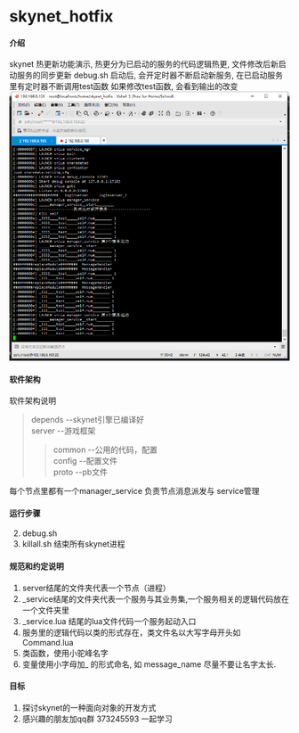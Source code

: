 # skynet_hotfix

#### 介绍
skynet 热更新功能演示, 热更分为已启动的服务的代码逻辑热更, 文件修改后新启动服务的同步更新
debug.sh 启动后, 会开定时器不断启动新服务, 在已启动服务里有定时器不断调用test函数
如果修改test函数, 会看到输出的改变
![image1](/image1.png)
<bar>
#### 软件架构
软件架构说明
>depends --skynet引擎已编译好 <br>
>server  --游戏框架 <br>
>>common --公用的代码，配置 <br>
>>config --配置文件 <br>
>>proto  --pb文件 <br>

每个节点里都有一个manager_service   负责节点消息派发与 service管理

#### 运行步骤


2. debug.sh
3. killall.sh 结束所有skynet进程

#### 规范和约定说明

1. server结尾的文件夹代表一个节点（进程）
2. _service结尾的文件夹代表一个服务与其业务集,一个服务相关的逻辑代码放在一个文件夹里
3. _service.lua 结尾的lua文件代码一个服务起动入口
4. 服务里的逻辑代码以类的形式存在，类文件名以大写字母开头如Command.lua
5. 类函数，使用小驼峰名字
6. 变量使用小字母加_ 的形式命名, 如 message_name 尽量不要让名字太长.


#### 目标
1. 探讨skynet的一种面向对象的开发方式
2. 感兴趣的朋友加qq群 373245593 一起学习
